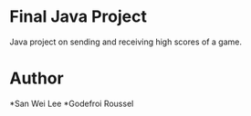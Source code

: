 # Final Java Project
Java project on sending and receiving high scores of a game.

# Author
*San Wei Lee
*Godefroi Roussel
